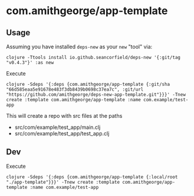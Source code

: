 # com.amithgeorge/app-template

## Usage

Assuming you have installed `deps-new` as your `new` "tool" via:

```shell
clojure -Ttools install io.github.seancorfield/deps-new '{:git/tag "v0.4.3"}' :as new
```

Execute

```shell
clojure -Sdeps '{:deps {com.amithgeorge/app-template {:git/sha "66d585eaa5e91678e483f3db8439b0698c37ea7c", :git/url "https://github.com/amithgeorge/deps-new-app-template.git"}}}' -Tnew create :template com.amithgeorge/app-template :name com.example/test-app
```

This will create a repo with src files at the paths

- src/com/example/test_app/main.clj
- src/com/example/test_app/test_app.clj

## Dev

Execute

```shell
clojure -Sdeps '{:deps {com.amithgeorge/app-template {:local/root "./app-template"}}}' -Tnew create :template com.amithgeorge/app-template :name com.example/test-app
```
